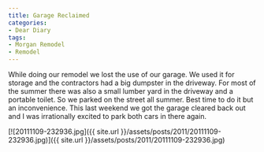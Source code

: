 ```yaml
---
title: Garage Reclaimed
categories:
- Dear Diary
tags:
- Morgan Remodel
- Remodel
---
```


While doing our remodel we lost the use of our garage. We used it for storage and the contractors had a big dumpster in the driveway. For most of the summer there was also a small lumber yard in the driveway and a portable toilet. So we parked on the street all summer. Best time to do it but an inconvenience.
This last weekend we got the garage cleared back out and I was irrationally excited to park both cars in there again.

[![20111109-232936.jpg]({{ site.url }}/assets/posts/2011/20111109-232936.jpg)]({{ site.url }}/assets/posts/2011/20111109-232936.jpg)
